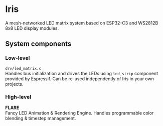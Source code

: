 ﻿# Iris
A mesh-networked LED matrix system based on ESP32-C3 and WS2812B 8x8 LED display modules.

## System components

### Low-level
`drv/led_matrix.c`  
Handles bus initialization and drives the LEDs using `led_strip` component provided by Espressif.
Can be re-used independently of Iris in your own projects.

### High-level
**FLARE**  
Fancy LED Animation & Rendering Engine. Handles programmable color blending & timestep management.
